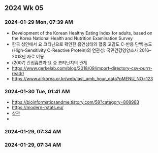 ## 2024 Wk 05
### 2024-01-29 Mon, 07:39 AM
- Development of the Korean Healthy Eating Index for adults, based on the Korea National Health and Nutrition Examination Survey
- 한국 성인에서 요 코티닌으로 확인한 흡연상태와 혈중 고감도 C-반응 단백 농도(High-Sensitivity C-Reactive Protein)의 연관성: 국민건강영양조사 2016–2018년 자료 이용
- (2007) 간접흡연과 요 중 코티닌치의 관계
- https://www.gerkelab.com/blog/2018/09/import-directory-csv-purrr-readr/
- https://www.airkorea.or.kr/web/last_amb_hour_data?pMENU_NO=123

### 2024-01-30 Tue, 01:41 AM
- https://bioinformaticsandme.tistory.com/58?category=808983
- https://modern-rstats.eu/
- [상관](https://bioinformaticsandme.tistory.com/59)
- 
### 2024-01-29, 07:34 AM

### 2024-01-29, 07:34 AM
